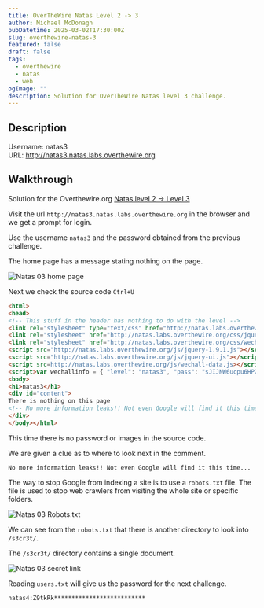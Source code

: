 ```yaml
---
title: OverTheWire Natas Level 2 -> 3
author: Michael McDonagh
pubDatetime: 2025-03-02T17:30:00Z
slug: overthewire-natas-3
featured: false
draft: false
tags:
  - overthewire
  - natas
  - web
ogImage: ""
description: Solution for OverTheWire Natas level 3 challenge.
---
```


## Description  

Username: natas3  
URL:      <http://natas3.natas.labs.overthewire.org>

## Walkthrough

Solution for the Overthewire.org [Natas level 2 -> Level 3](https://overthewire.org/wargames/natas/natas3.html)

Visit the url `http://natas3.natas.labs.overthewire.org` in the browser and we get a prompt for login.

Use the username `natas3` and the password obtained from the previous challenge.

The home page has a message stating nothing on the page.

![Natas 03 home page](@assets/images/overthewire/natas/natas03_home_page.png)

Next we check the source code `Ctrl+U`

```html
<html>
<head>
<!-- This stuff in the header has nothing to do with the level -->
<link rel="stylesheet" type="text/css" href="http://natas.labs.overthewire.org/css/level.css">
<link rel="stylesheet" href="http://natas.labs.overthewire.org/css/jquery-ui.css" />
<link rel="stylesheet" href="http://natas.labs.overthewire.org/css/wechall.css" />
<script src="http://natas.labs.overthewire.org/js/jquery-1.9.1.js"></script>
<script src="http://natas.labs.overthewire.org/js/jquery-ui.js"></script>
<script src=http://natas.labs.overthewire.org/js/wechall-data.js></script><script src="http://natas.labs.overthewire.org/js/wechall.js"></script>
<script>var wechallinfo = { "level": "natas3", "pass": "sJIJNW6ucpu6HPZ1ZAchaDtwd7oGrD14" };</script></head>
<body>
<h1>natas3</h1>
<div id="content">
There is nothing on this page
<!-- No more information leaks!! Not even Google will find it this time... -->
</div>
</body></html>
```

This time there is no password or images in the source code.  

We are given a clue as to where to look next in the comment.

```text
No more information leaks!! Not even Google will find it this time...
```

The way to stop Google from indexing a site is to use a `robots.txt` file. The file is used to stop web crawlers from visiting the whole site or specific folders.

![Natas 03 Robots.txt](@assets/images/overthewire/natas/natas03_robots_txt.png)

We can see from the `robots.txt` that there is another directory to look into `/s3cr3t/`.

The `/s3cr3t/` directory contains a single document.

![Natas 03 secret link](@assets/images/overthewire/natas/natas03_s3cr3t.png)

Reading `users.txt` will give us the password for the next challenge.

```text
natas4:Z9tkRk**************************
```
